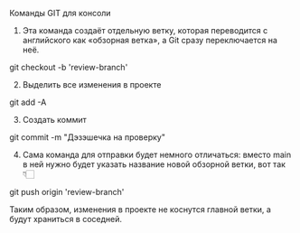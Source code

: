 Команды GIT для консоли

1.  Эта команда создаёт отдельную ветку, которая переводится с английского как «обзорная ветка», а Git сразу переключается на неё.

git checkout -b 'review-branch'

2. Выделить все изменения в проекте

git add -A

3. Создать коммит

git commit -m "Дэзэшечка на проверку"

4. Сама команда для отправки будет немного отличаться: вместо main в ней нужно будет указать название новой обзорной ветки, вот так 👇🏻

git push origin 'review-branch'

Таким образом, изменения в проекте не коснутся главной ветки, а будут храниться в соседней.
